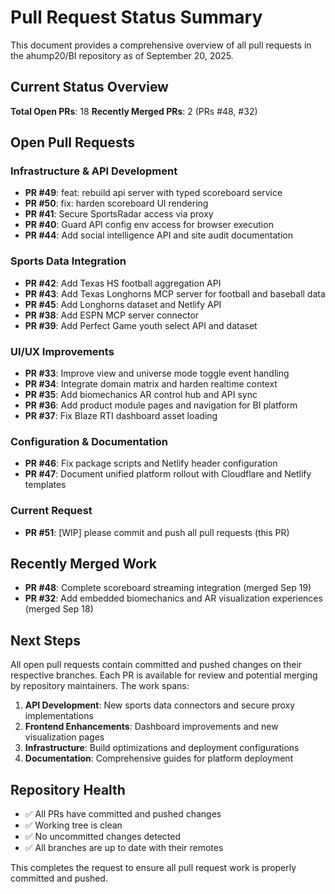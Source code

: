 # Pull Request Status Summary

This document provides a comprehensive overview of all pull requests in the ahump20/BI repository as of September 20, 2025.

## Current Status Overview

**Total Open PRs**: 18
**Recently Merged PRs**: 2 (PRs #48, #32)

## Open Pull Requests

### Infrastructure & API Development
- **PR #49**: feat: rebuild api server with typed scoreboard service
- **PR #50**: fix: harden scoreboard UI rendering 
- **PR #41**: Secure SportsRadar access via proxy
- **PR #40**: Guard API config env access for browser execution
- **PR #44**: Add social intelligence API and site audit documentation

### Sports Data Integration
- **PR #42**: Add Texas HS football aggregation API
- **PR #43**: Add Texas Longhorns MCP server for football and baseball data
- **PR #45**: Add Longhorns dataset and Netlify API
- **PR #38**: Add ESPN MCP server connector
- **PR #39**: Add Perfect Game youth select API and dataset

### UI/UX Improvements
- **PR #33**: Improve view and universe mode toggle event handling
- **PR #34**: Integrate domain matrix and harden realtime context
- **PR #35**: Add biomechanics AR control hub and API sync
- **PR #36**: Add product module pages and navigation for BI platform
- **PR #37**: Fix Blaze RTI dashboard asset loading

### Configuration & Documentation
- **PR #46**: Fix package scripts and Netlify header configuration
- **PR #47**: Document unified platform rollout with Cloudflare and Netlify templates

### Current Request
- **PR #51**: [WIP] please commit and push all pull requests (this PR)

## Recently Merged Work
- **PR #48**: Complete scoreboard streaming integration (merged Sep 19)
- **PR #32**: Add embedded biomechanics and AR visualization experiences (merged Sep 18)

## Next Steps

All open pull requests contain committed and pushed changes on their respective branches. Each PR is available for review and potential merging by repository maintainers. The work spans:

1. **API Development**: New sports data connectors and secure proxy implementations
2. **Frontend Enhancements**: Dashboard improvements and new visualization pages  
3. **Infrastructure**: Build optimizations and deployment configurations
4. **Documentation**: Comprehensive guides for platform deployment

## Repository Health

- ✅ All PRs have committed and pushed changes
- ✅ Working tree is clean
- ✅ No uncommitted changes detected
- ✅ All branches are up to date with their remotes

This completes the request to ensure all pull request work is properly committed and pushed.